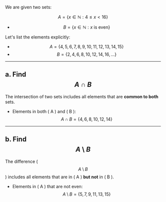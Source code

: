 
We are given two sets:

 $$ A = \{x \in \mathbb{N} : 4 \leq x < 16\} $$
- $$ B = \{x \in \mathbb{N} : x \text{ is even}\} $$

Let's list the elements explicitly:

- $$ A = \{4, 5, 6, 7, 8, 9, 10, 11, 12, 13, 14, 15\} $$
- $$ B = \{2, 4, 6, 8, 10, 12, 14, 16, \dots\} $$

---

## a. Find  $$A \cap B $$

The intersection of two sets includes all elements that are **common to both** sets.

- Elements in both \( A \) and \( B \):  
  $$
  A \cap B = \{4, 6, 8, 10, 12, 14\}
  $$

---

## b. Find  $$A \setminus B$$  

The difference \( $$A \setminus B$$ \) includes all elements that are in \( A \) **but not** in \( B \). 

- Elements in \( A \) that are not even:
  $$ A \setminus B = \{5, 7, 9, 11, 13, 15\}$$

